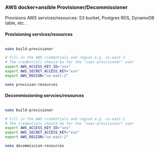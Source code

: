 ### AWS docker+ansible Provisioner/Decommissioner

Provisions AWS services/resources: S3 bucket, Postgres RDS, DynamoDB table, etc. .

#### Provisioning services/resources

```sh

make build-provisioner

# Fill in the AWS credentials and region e.g. us-east-1
# The credentials should be for the "saas-provisioner" user
export AWS_ACCESS_KEY_ID="xxx"
export AWS_SECRET_ACCESS_KEY="xxx"
export AWS_REGION="us-east-2"

make provision-resources
```

#### Decommissioning servcies/resources

```sh

make build-provisioner

# Fill in the AWS credentials and region e.g. us-east-1
# The credentials should be for the "saas-provisioner" user
export AWS_ACCESS_KEY_ID="xxx"
export AWS_SECRET_ACCESS_KEY="xxx"
export AWS_REGION="us-east-2"

make decommission-resources
```
